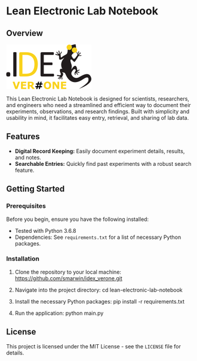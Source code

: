 # Lean Electronic Lab Notebook

## Overview

![idex - Electronic Lab Notebook](src\data\images\idex_verone_yellow.png "idex logo")

This Lean Electronic Lab Notebook is designed for scientists, researchers, and engineers who need a streamlined and efficient way to document their experiments, observations, and research findings. Built with simplicity and usability in mind, it facilitates easy entry, retrieval, and sharing of lab data.

## Features

- **Digital Record Keeping:** Easily document experiment details, results, and notes.
- **Searchable Entries:** Quickly find past experiments with a robust search feature.

## Getting Started

### Prerequisites

Before you begin, ensure you have the following installed:

- Tested with Python 3.6.8
- Dependencies: See `requirements.txt` for a list of necessary Python packages.

### Installation

1. Clone the repository to your local machine:
   https://github.com/smarwin/idex_verone.git

2. Navigate into the project directory:
   cd lean-electronic-lab-notebook

3. Install the necessary Python packages:
   pip install -r requirements.txt

4. Run the application:
   python main.py

## License

This project is licensed under the MIT License - see the `LICENSE` file for details.
